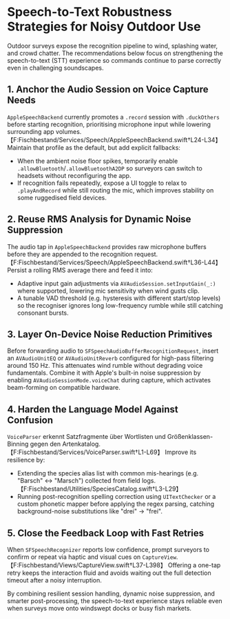 # Speech-to-Text Robustness Strategies for Noisy Outdoor Use

Outdoor surveys expose the recognition pipeline to wind, splashing water, and
crowd chatter. The recommendations below focus on strengthening the
speech-to-text (STT) experience so commands continue to parse correctly even in
challenging soundscapes.

## 1. Anchor the Audio Session on Voice Capture Needs

`AppleSpeechBackend` currently promotes a `.record` session with `.duckOthers`
before starting recognition, prioritising microphone input while lowering
surrounding app volumes.【F:Fischbestand/Services/Speech/AppleSpeechBackend.swift†L24-L34】 Maintain that
profile as the default, but add explicit fallbacks:

- When the ambient noise floor spikes, temporarily enable
  `.allowBluetooth`/`.allowBluetoothA2DP` so surveyors can switch to headsets
  without reconfiguring the app.
- If recognition fails repeatedly, expose a UI toggle to relax to
  `.playAndRecord` while still routing the mic, which improves stability on some
  ruggedised field devices.

## 2. Reuse RMS Analysis for Dynamic Noise Suppression

The audio tap in `AppleSpeechBackend` provides raw microphone buffers before
they are appended to the recognition request.【F:Fischbestand/Services/Speech/AppleSpeechBackend.swift†L36-L44】 Persist a rolling
RMS average there and feed it into:

- Adaptive input gain adjustments via `AVAudioSession.setInputGain(_:)` where
  supported, lowering mic sensitivity when wind gusts clip.
- A tunable VAD threshold (e.g. hysteresis with different start/stop levels)
  so the recogniser ignores long low-frequency rumble while still catching
  consonant bursts.

## 3. Layer On-Device Noise Reduction Primitives

Before forwarding audio to `SFSpeechAudioBufferRecognitionRequest`, insert an
`AVAudioUnitEQ` or `AVAudioUnitReverb` configured for high-pass filtering around
150 Hz. This attenuates wind rumble without degrading voice fundamentals.
Combine it with Apple's built-in noise suppression by enabling
`AVAudioSessionMode.voiceChat` during capture, which activates beam-forming on
compatible hardware.

## 4. Harden the Language Model Against Confusion

`VoiceParser` erkennt Satzfragmente über Wortlisten und Größenklassen-Binning
gegen den Artenkatalog.【F:Fischbestand/Services/VoiceParser.swift†L1-L69】 Improve
its resilience by:

- Extending the species alias list with common mis-hearings (e.g. "Barsch" ↔
  "Marsch") collected from field logs.【F:Fischbestand/Utilities/SpeciesCatalog.swift†L3-L29】
- Running post-recognition spelling correction using `UITextChecker` or a
  custom phonetic mapper before applying the regex parsing, catching
  background-noise substitutions like "drei" → "frei".

## 5. Close the Feedback Loop with Fast Retries

When `SFSpeechRecognizer` reports low confidence, prompt surveyors to confirm or
repeat via haptic and visual cues on `CaptureView`.【F:Fischbestand/Views/CaptureView.swift†L37-L398】
Offering a one-tap retry keeps the interaction fluid and avoids waiting out the
full detection timeout after a noisy interruption.

By combining resilient session handling, dynamic noise suppression, and smarter
post-processing, the speech-to-text experience stays reliable even when surveys
move onto windswept docks or busy fish markets.
